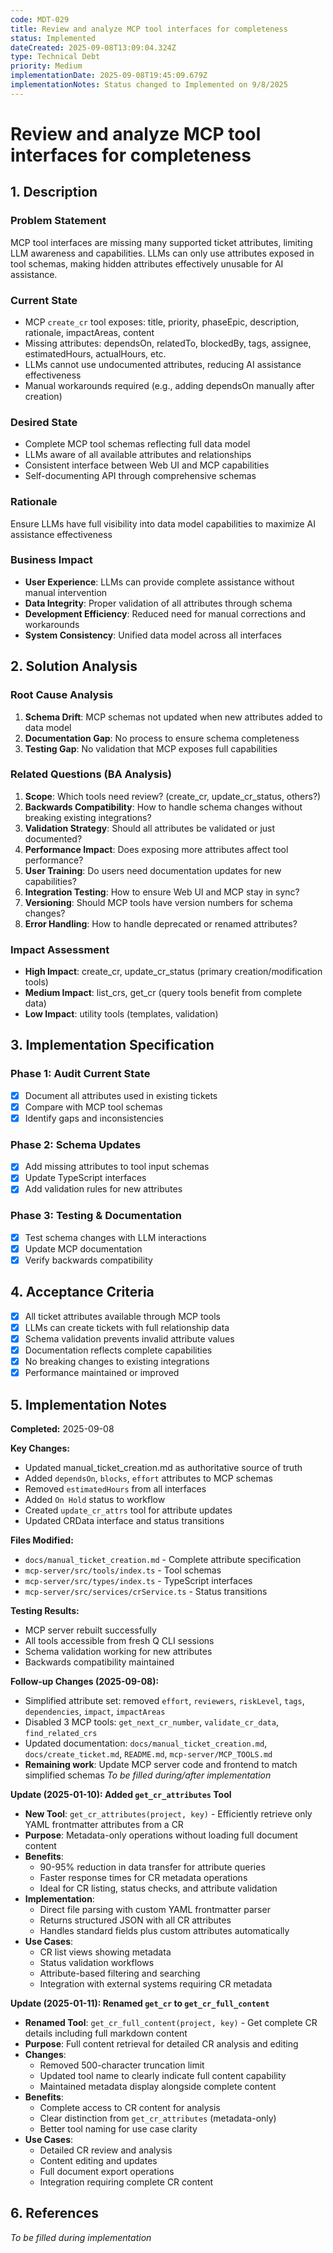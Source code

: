 ```yaml
---
code: MDT-029
title: Review and analyze MCP tool interfaces for completeness
status: Implemented
dateCreated: 2025-09-08T13:09:04.324Z
type: Technical Debt
priority: Medium
implementationDate: 2025-09-08T19:45:09.679Z
implementationNotes: Status changed to Implemented on 9/8/2025
---
```








# Review and analyze MCP tool interfaces for completeness

## 1. Description

### Problem Statement
MCP tool interfaces are missing many supported ticket attributes, limiting LLM awareness and capabilities. LLMs can only use attributes exposed in tool schemas, making hidden attributes effectively unusable for AI assistance.

### Current State
- MCP `create_cr` tool exposes: title, priority, phaseEpic, description, rationale, impactAreas, content
- Missing attributes: dependsOn, relatedTo, blockedBy, tags, assignee, estimatedHours, actualHours, etc.
- LLMs cannot use undocumented attributes, reducing AI assistance effectiveness
- Manual workarounds required (e.g., adding dependsOn manually after creation)

### Desired State
- Complete MCP tool schemas reflecting full data model
- LLMs aware of all available attributes and relationships
- Consistent interface between Web UI and MCP capabilities
- Self-documenting API through comprehensive schemas

### Rationale
Ensure LLMs have full visibility into data model capabilities to maximize AI assistance effectiveness

### Business Impact
- **User Experience**: LLMs can provide complete assistance without manual intervention
- **Data Integrity**: Proper validation of all attributes through schema
- **Development Efficiency**: Reduced need for manual corrections and workarounds
- **System Consistency**: Unified data model across all interfaces

## 2. Solution Analysis

### Root Cause Analysis
1. **Schema Drift**: MCP schemas not updated when new attributes added to data model
2. **Documentation Gap**: No process to ensure schema completeness
3. **Testing Gap**: No validation that MCP exposes full capabilities

### Related Questions (BA Analysis)
1. **Scope**: Which tools need review? (create_cr, update_cr_status, others?)
2. **Backwards Compatibility**: How to handle schema changes without breaking existing integrations?
3. **Validation Strategy**: Should all attributes be validated or just documented?
4. **Performance Impact**: Does exposing more attributes affect tool performance?
5. **User Training**: Do users need documentation updates for new capabilities?
6. **Integration Testing**: How to ensure Web UI and MCP stay in sync?
7. **Versioning**: Should MCP tools have version numbers for schema changes?
8. **Error Handling**: How to handle deprecated or renamed attributes?

### Impact Assessment
- **High Impact**: create_cr, update_cr_status (primary creation/modification tools)
- **Medium Impact**: list_crs, get_cr (query tools benefit from complete data)
- **Low Impact**: utility tools (templates, validation)

## 3. Implementation Specification

### Phase 1: Audit Current State
- [x] Document all attributes used in existing tickets
- [x] Compare with MCP tool schemas
- [x] Identify gaps and inconsistencies

### Phase 2: Schema Updates
- [x] Add missing attributes to tool input schemas
- [x] Update TypeScript interfaces
- [x] Add validation rules for new attributes

### Phase 3: Testing & Documentation
- [x] Test schema changes with LLM interactions
- [x] Update MCP documentation
- [x] Verify backwards compatibility

## 4. Acceptance Criteria
- [x] All ticket attributes available through MCP tools
- [x] LLMs can create tickets with full relationship data
- [x] Schema validation prevents invalid attribute values
- [x] Documentation reflects complete capabilities
- [x] No breaking changes to existing integrations
- [x] Performance maintained or improved

## 5. Implementation Notes

**Completed:** 2025-09-08

**Key Changes:**
- Updated manual_ticket_creation.md as authoritative source of truth
- Added `dependsOn`, `blocks`, `effort` attributes to MCP schemas
- Removed `estimatedHours` from all interfaces
- Added `On Hold` status to workflow
- Created `update_cr_attrs` tool for attribute updates
- Updated CRData interface and status transitions

**Files Modified:**
- `docs/manual_ticket_creation.md` - Complete attribute specification
- `mcp-server/src/tools/index.ts` - Tool schemas
- `mcp-server/src/types/index.ts` - TypeScript interfaces
- `mcp-server/src/services/crService.ts` - Status transitions

**Testing Results:**
- MCP server rebuilt successfully
- All tools accessible from fresh Q CLI sessions
- Schema validation working for new attributes
- Backwards compatibility maintained

**Follow-up Changes (2025-09-08):**
- Simplified attribute set: removed `effort`, `reviewers`, `riskLevel`, `tags`, `dependencies`, `impact`, `impactAreas`
- Disabled 3 MCP tools: `get_next_cr_number`, `validate_cr_data`, `find_related_crs`
- Updated documentation: `docs/manual_ticket_creation.md`, `docs/create_ticket.md`, `README.md`, `mcp-server/MCP_TOOLS.md`
- **Remaining work**: Update MCP server code and frontend to match simplified schemas
*To be filled during/after implementation*

**Update (2025-01-10): Added `get_cr_attributes` Tool**
- **New Tool**: `get_cr_attributes(project, key)` - Efficiently retrieve only YAML frontmatter attributes from a CR
- **Purpose**: Metadata-only operations without loading full document content
- **Benefits**:
  - 90-95% reduction in data transfer for attribute queries
  - Faster response times for CR metadata operations
  - Ideal for CR listing, status checks, and attribute validation
- **Implementation**:
  - Direct file parsing with custom YAML frontmatter parser
  - Returns structured JSON with all CR attributes
  - Handles standard fields plus custom attributes automatically
- **Use Cases**:
  - CR list views showing metadata
  - Status validation workflows
  - Attribute-based filtering and searching
  - Integration with external systems requiring CR metadata

**Update (2025-01-11): Renamed `get_cr` to `get_cr_full_content`**
- **Renamed Tool**: `get_cr_full_content(project, key)` - Get complete CR details including full markdown content
- **Purpose**: Full content retrieval for detailed CR analysis and editing
- **Changes**:
  - Removed 500-character truncation limit
  - Updated tool name to clearly indicate full content capability
  - Maintained metadata display alongside complete content
- **Benefits**:
  - Complete access to CR content for analysis
  - Clear distinction from `get_cr_attributes` (metadata-only)
  - Better tool naming for use case clarity
- **Use Cases**:
  - Detailed CR review and analysis
  - Content editing and updates
  - Full document export operations
  - Integration requiring complete CR content

## 6. References
*To be filled during implementation*